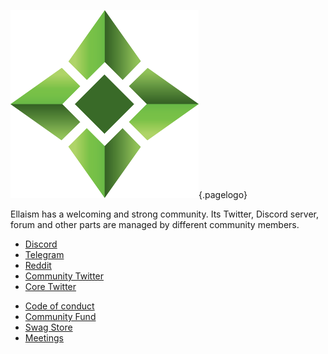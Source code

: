 ![Logo](/uploads/logo.png "Logo"){.pagelogo}
<!-- TITLE: Community -->
<!-- SUBTITLE: Ellaism - A stable network with no premine and no dev fees -->

Ellaism has a welcoming and strong community. Its Twitter, Discord server, forum and other
parts are managed by different community members.

* [Discord](https://discord.gg/gz9tURY)
* [Telegram](https://t.me/ellaismcoin)
* [Reddit](https://www.reddit.com/r/ellaism/)
* [Community Twitter](https://twitter.com/EllaismProject)
* [Core Twitter](https://twitter.com/EllaismCore)

- [Code of conduct](community/code-of-conduct)
- [Community Fund](community/community-fund)
- [Swag Store](community/swag-store)
- [Meetings](community/meetings)
